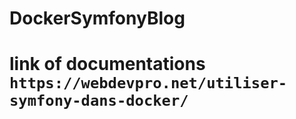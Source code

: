 # DockerSymfonyBlog
# link of documentations ``https://webdevpro.net/utiliser-symfony-dans-docker/ ``
